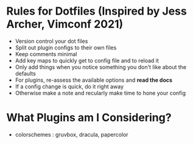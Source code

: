 # Rules for Dotfiles (Inspired by Jess Archer, Vimconf 2021)
* Version control your dot files
* Split out plugin configs to their own files
* Keep comments minimal
* Add key maps to quickly get to config file and to reload it
* Only add things when you notice something you don't like about the defaults
* For plugins, re-assess the available options and **read the docs**
* If a config change is quick, do it right away
* Otherwise make a note and recularly make time to hone your config

# What Plugins am I Considering?
* colorschemes : gruvbox, dracula, papercolor
